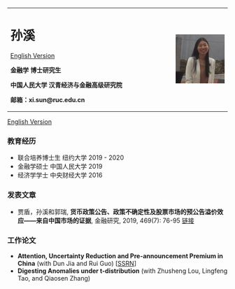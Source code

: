 <table border="0">
  <tr>
    <td width="75%">
      <h1>孙溪</h1> <a href="/index.html">English Version</a>
      <p><b>金融学 博士研究生</b></p>
      <p><b>中国人民大学 汉青经济与金融高级研究院</b></p>
      <p><b>邮箱：xi.sun@ruc.edu.cn</b></p>
    </td>
    <td width="25%">
      <img src="/WWII.jpg" width="100%"> 
    </td>
  </tr>
</table>
<a href="/index.html">English Version</a>

### 教育经历
- 联合培养博士生 纽约大学 2019 - 2020  
- 金融学硕士 中国人民大学 2019  
- 经济学学士 中央财经大学 2016  

### 发表文章
-  贾盾，孙溪和郭瑞, **货币政策公告、政策不确定性及股票市场的预公告溢价效应——来自中国市场的证据**, 金融研究, 2019, 469(7): 76-95 [链接](http://www.jryj.org.cn/CN/Y2019/V469/I7/76) 

### 工作论文
- **Attention, Uncertainty Reduction and Pre-announcement Premium in China** (with Dun Jia and Rui Guo) [[SSRN](https://papers.ssrn.com/sol3/papers.cfm?abstract_id=3114038)] 
- **Digesting Anomalies under t-distribution** (with Zhusheng Lou, Lingfeng Tao, and Qiaosen Zhang)
